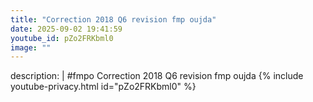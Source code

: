 ```yaml
---
title: "Correction 2018 Q6 revision fmp oujda"
date: 2025-09-02 19:41:59 
youtube_id: pZo2FRKbml0
image: ""
---
```

description: |
  #fmpo
  Correction 2018 Q6 revision fmp oujda
{% include youtube-privacy.html id="pZo2FRKbml0" %}
